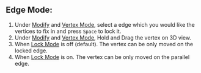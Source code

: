 ## Edge Mode:

1. Under [Modify](../basic-function/#modify) and [Vertex Mode](./#vertex-mode), select a edge which you would like the vertices to fix in and press `Space` to lock it.
2. Under [Modify](../basic-function/#modify) and [Vertex Mode](./#vertex-mode), Hold and Drag the vertex on 3D view. 
3. When [Lock Mode](../advanced-function/#lock-mode) is off \(default\). The vertex can be only moved on the locked edge.
4. When [Lock Mode](../advanced-function/#lock-mode) is on. The vertex can be only moved on the parallel edge.

